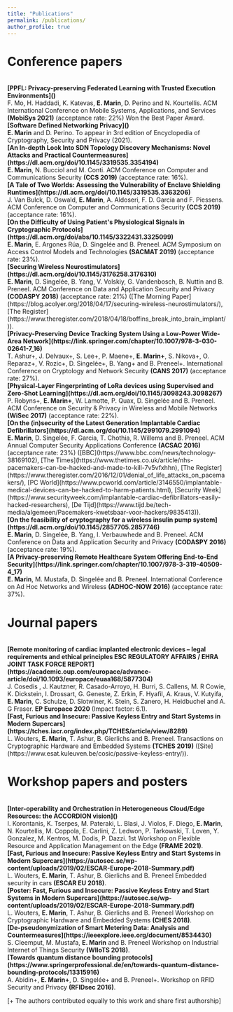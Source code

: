 ```yaml
---
title: "Publications"
permalink: /publications/
author_profile: true
---
```



# Conference papers

<br>
<b>[PPFL: Privacy-preserving Federated Learning with Trusted Execution Environments]()</b> <br>
F. Mo, H. Haddadi, K. Katevas, <b>E. Marin</b>, D. Perino and N. Kourtellis.
ACM International Conference on Mobile Systems, Applications, and Services <b>(MobiSys 2021)</b> (acceptance rate: 22%)
Won the Best Paper Award.

<br>
<b>[Software Defined Networking Privacy]()</b> <br>
<b>E. Marin</b> and D. Perino.
To appear in 3rd edition of Encyclopedia of Cryptography, Security and Privacy (2021).

<br>
<b>[An In-depth Look Into SDN Topology Discovery Mechanisms: Novel Attacks and Practical Countermeasures](https://dl.acm.org/doi/10.1145/3319535.3354194)</b> <br>
<b>E. Marin</b>, N. Bucciol and M. Conti.
ACM Conference on Computer and Communications Security <b>(CCS 2019)</b> (acceptance rate: 16%).

<br>
<b>[A Tale of Two Worlds: Assessing the Vulnerability of Enclave Shielding Runtimes](https://dl.acm.org/doi/10.1145/3319535.3363206)</b> <br>
J. Van Bulck, D. Oswald, <b>E. Marin</b>, A. Aldoseri, F. D. Garcia and F. Piessens.
ACM Conference on Computer and Communications Security <b>(CCS 2019)</b> (acceptance rate: 16%).

<br>
<b>[On the Difficulty of Using Patient's Physiological Signals in Cryptographic Protocols](https://dl.acm.org/doi/abs/10.1145/3322431.3325099)</b> <br>
<b>E. Marin</b>, E. Argones Rúa, D. Singelée and B. Preneel.
ACM Symposium on Access Control Models and Technologies <b>(SACMAT 2019)</b> (acceptance rate: 23%).

<br>
<b>[Securing Wireless Neurostimulators](https://dl.acm.org/doi/10.1145/3176258.3176310)</b> <br>
<b>E. Marin</b>, D. Singelée, B. Yang, V. Volskiy, G. Vandenbosch, B. Nuttin and B. Preneel.
ACM Conference on Data and Application Security and Privacy <b>(CODASPY 2018)</b> (acceptance rate: 21%) ([The Morning Paper](https://blog.acolyer.org/2018/04/17/securing-wireless-neurostimulators/), [The Register](https://www.theregister.com/2018/04/18/boffins_break_into_brain_implant/)).

<br>
<b>[Privacy-Preserving Device Tracking System Using a Low-Power Wide-Area Network](https://link.springer.com/chapter/10.1007/978-3-030-02641-7_16)</b> <br>
T. Ashur+, J. Delvaux+, S. Lee+, P. Maene+, <b>E. Marin+</b>, S. Nikova+, O. Reparaz+, V. Rozic+, D. Singelée+, B. Yang+ and B. Preneel+.
International Conference on Cryptology and Network Security <b>(CANS 2017)</b> (acceptance rate: 27%).

<br>
<b>[Physical-Layer Fingerprinting of LoRa devices using Supervised and Zero-Shot Learning](https://dl.acm.org/doi/10.1145/3098243.3098267)</b> <br>
P. Robyns+, <b>E. Marin+</b>, W. Lamotte, P. Quax, D. Singelée and B. Preneel.
ACM Conference on Security & Privacy in Wireless and Mobile Networks <b>(WiSec 2017)</b> (acceptance rate: 22%).

<br>
<b>[On the (in)security of the Latest Generation Implantable Cardiac Defibrillators](https://dl.acm.org/doi/10.1145/2991079.2991094)</b> <br>
<b>E. Marin</b>, D. Singelée, F. Garcia, T. Chothia, R. Willems and B. Preneel.
ACM Annual Computer Security Applications Conference <b>(ACSAC 2016)</b> (acceptance rate: 23%) ([BBC](https://www.bbc.com/news/technology-38169102), [The Times](https://www.thetimes.co.uk/article/nhs-pacemakers-can-be-hacked-and-made-to-kill-7v5vfxhhn), [The Register](https://www.theregister.com/2016/12/01/denial_of_life_attacks_on_pacemakers/), [PC World](https://www.pcworld.com/article/3146550/implantable-medical-devices-can-be-hacked-to-harm-patients.html), [Security Week](https://www.securityweek.com/implantable-cardiac-defibrillators-easily-hacked-researchers), [De Tijd](https://www.tijd.be/tech-media/algemeen/Pacemakers-kwetsbaar-voor-hackers/9835413)).

<br>
<b>[On the feasibility of cryptography for a wireless insulin pump system](https://dl.acm.org/doi/10.1145/2857705.2857746)</b> <br>
<b>E. Marin</b>, D. Singelée, B. Yang, I. Verbauwhede and B. Preneel.
ACM Conference on Data and Application Security and Privacy <b>(CODASPY 2016)</b> (acceptance rate: 19%).

<br>
<b>[A Privacy-preserving Remote Healthcare System Offering End-to-End Security](https://link.springer.com/chapter/10.1007/978-3-319-40509-4_17)</b> <br>
<b>E. Marin</b>, M. Mustafa, D. Singelée and B. Preneel.
International Conference on Ad Hoc Networks and Wireless <b>(ADHOC-NOW 2016)</b> (acceptance rate: 37%).


# Journal papers

<br>
<b>[Remote monitoring of cardiac implanted electronic devices – legal requirements and ethical principles ESC REGULATORY AFFAIRS / EHRA JOINT TASK FORCE REPORT](https://academic.oup.com/europace/advance-article/doi/10.1093/europace/euaa168/5877304)</b> <br>
J. Cosedis , J. Kautzner, R. Casado-Arroyo, H. Burri, S. Callens, M. R Cowie, K. Dickstein, I. Drossart, G. Geneste, Z. Erkin, F. Hyafil, A. Kraus, V. Kutyifa, <b>E. Marin</b>, C. Schulze, D. Slotwiner, K. Stein, S. Zanero, H. Heidbuchel and A. G Fraser.
<b>EP Europace 2020</b> (Impact factor: 6.1).

<br>
<b>[Fast, Furious and Insecure: Passive Keyless Entry and Start Systems in Modern Supercars](https://tches.iacr.org/index.php/TCHES/article/view/8289)</b> <br>
L. Wouters, <b>E. Marin</b>, T. Ashur, B. Gierlichs and B. Preneel.
Transactions on Cryptographic Hardware and Embedded Systems <b>(TCHES 2019)</b> ([Site](https://www.esat.kuleuven.be/cosic/passive-keyless-entry/)).


# Workshop papers and posters

<br>
<b>[Inter-operability and Orchestration in Heterogeneous Cloud/Edge Resources: the ACCORDION vision]()</b> <br>
I. Korontanis, K. Tserpes, M. Pateraki, L. Blasi, J. Violos, F. Diego, <b>E. Marin</b>, N. Kourtellis, M. Coppola, E. Carlini, Z. Ledwon, P. Tarkowski, T. Loven, Y. Gonzalez, M. Kentros, M. Dodis, P. Dazzi.
1st Workshop on Flexible Resource and Application Management on the Edge <b>(FRAME 2021)</b>.

<br>
<b>[Fast, Furious and Insecure: Passive Keyless Entry and Start Systems in Modern Supercars](https://autosec.se/wp-content/uploads/2019/02/ESCAR-Europe-2018-Summary.pdf)</b> <br>
L. Wouters, <b>E. Marin</b>, T. Ashur, B. Gierlichs and B. Preneel
Embedded security in cars <b>(ESCAR EU 2018)</b>.

<br>
<b>[Poster: Fast, Furious and Insecure: Passive Keyless Entry and Start Systems in Modern Supercars](https://autosec.se/wp-content/uploads/2019/02/ESCAR-Europe-2018-Summary.pdf)</b> <br>
L. Wouters, <b>E. Marin</b>, T. Ashur, B. Gierlichs and B. Preneel
Workshop on Cryptographic Hardware and Embedded Systems <b>(CHES 2018)</b>.

<br>
<b>[De-pseudonymization of Smart Metering Data: Analysis and Countermeasures](https://ieeexplore.ieee.org/document/8534430)</b> <br>
S. Cleemput, M. Mustafa, <b>E. Marin</b> and B. Preneel
Workshop on Industrial Internet of Things Security <b>(WIIoTS 2018)</b>.

<br>
<b>[Towards quantum distance bounding protocols](https://www.springerprofessional.de/en/towards-quantum-distance-bounding-protocols/13315916)</b> <br>
A. Abidin+, <b>E. Marin+</b>, D. Singelée+ and B. Preneel+.
Workshop on RFID Security and Privacy <b>(RFIDsec 2016)</b>.




[+ The authors contributed equally to this work and share first authorship]
